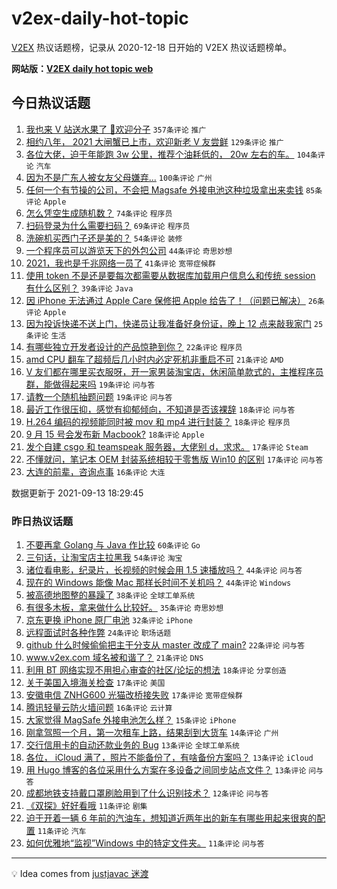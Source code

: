 # v2ex-daily-hot-topic

[V2EX](https://www.v2ex.com/) 热议话题榜，记录从 2020-12-18 日开始的 V2EX 热议话题榜单。

**网站版：[V2EX daily hot topic web](https://boojack.github.io/v2ex-daily-hot-topic-web/)**

## 今日热议话题

<!-- TODAY BEGIN -->

1. [我也来 V 站送水果了 👏欢迎分子](https://www.v2ex.com/t/801496) `357条评论` `推广`
1. [相约八年， 2021 大闸蟹已上市，欢迎新老 V 友尝鲜](https://www.v2ex.com/t/801452) `129条评论` `推广`
1. [各位大佬，迫于年能跑 3w 公里，推荐个油耗低的， 20w 左右的车。](https://www.v2ex.com/t/801513) `104条评论` `汽车`
1. [因为不是广东人被女友父母嫌弃...](https://www.v2ex.com/t/801558) `100条评论` `广州`
1. [任何一个有节操的公司，不会把 Magsafe 外接电池这种垃圾拿出来卖钱](https://www.v2ex.com/t/801510) `85条评论` `Apple`
1. [怎么凭空生成随机数？](https://www.v2ex.com/t/801532) `74条评论` `程序员`
1. [扫码登录为什么需要扫码？](https://www.v2ex.com/t/801479) `69条评论` `程序员`
1. [洗碗机买西门子还是美的？](https://www.v2ex.com/t/801556) `54条评论` `装修`
1. [一个程序员可以游览天下的外包公司](https://www.v2ex.com/t/801484) `44条评论` `奇思妙想`
1. [2021，我也是千兆网络一员了](https://www.v2ex.com/t/801538) `41条评论` `宽带症候群`
1. [使用 token 不是还是要每次都需要从数据库加载用户信息么和传统 session 有什么区别？](https://www.v2ex.com/t/801448) `39条评论` `Java`
1. [因 iPhone 无法通过 Apple Care 保修把 Apple 给告了！（问题已解决）](https://www.v2ex.com/t/801625) `26条评论` `Apple`
1. [因为投诉快递不送上门，快递员让我准备好身份证，晚上 12 点来敲我家门](https://www.v2ex.com/t/801603) `25条评论` `生活`
1. [有哪些独立开发者设计的产品惊艳到你？](https://www.v2ex.com/t/801551) `22条评论` `程序员`
1. [amd CPU 翻车了超频后几小时内必定死机非重启不可](https://www.v2ex.com/t/801596) `21条评论` `AMD`
1. [V 友们都在哪里买衣服呀，开一家男装淘宝店，休闲简单款式的，主推程序员群，能做得起来吗](https://www.v2ex.com/t/801495) `19条评论` `问与答`
1. [请教一个随机抽题问题](https://www.v2ex.com/t/801454) `19条评论` `问与答`
1. [最近工作很压抑，感觉有抑郁倾向，不知道是否该裸辞](https://www.v2ex.com/t/801617) `18条评论` `问与答`
1. [H.264 编码的视频能同时被 mov 和 mp4 进行封装？](https://www.v2ex.com/t/801517) `18条评论` `程序员`
1. [9 月 15 号会发布新 Macbook?](https://www.v2ex.com/t/801449) `18条评论` `Apple`
1. [发个自建 csgo 和 teamspeak 服务器，大佬别 d，求求。](https://www.v2ex.com/t/801562) `17条评论` `Steam`
1. [不懂就问，笔记本 OEM 封装系统相较于零售版 Win10 的区别](https://www.v2ex.com/t/801520) `17条评论` `问与答`
1. [大连的前辈，咨询点事](https://www.v2ex.com/t/801455) `16条评论` `大连`

数据更新于 2021-09-13 18:29:45

<!-- TODAY END -->

### 昨日热议话题

<!-- YESTERDAY BEGIN -->

1. [不要再拿 Golang 与 Java 作比较](https://www.v2ex.com/t/801337) `60条评论` `Go`
1. [三句话，让淘宝店主拉黑我](https://www.v2ex.com/t/801368) `54条评论` `淘宝`
1. [诸位看电影，纪录片，长视频的时候会用 1.5 速播放吗？](https://www.v2ex.com/t/801352) `44条评论` `问与答`
1. [现在的 Windows 能像 Mac 那样长时间不关机吗？](https://www.v2ex.com/t/801417) `44条评论` `Windows`
1. [被高德地图整的暴躁了](https://www.v2ex.com/t/801330) `38条评论` `全球工单系统`
1. [有很多木板，拿来做什么比较好。](https://www.v2ex.com/t/801328) `35条评论` `奇思妙想`
1. [京东更换 iPhone 原厂电池](https://www.v2ex.com/t/801369) `32条评论` `iPhone`
1. [远程面试时各种作弊](https://www.v2ex.com/t/801363) `24条评论` `职场话题`
1. [github 什么时候偷偷把主干分支从 master 改成了 main?](https://www.v2ex.com/t/801415) `22条评论` `问与答`
1. [www.v2ex.com 域名被和谐了？](https://www.v2ex.com/t/801382) `21条评论` `DNS`
1. [利用 BT 网络实现不用担心审查的社区/论坛的想法](https://www.v2ex.com/t/801431) `18条评论` `分享创造`
1. [关于美国入境海关检查](https://www.v2ex.com/t/801438) `17条评论` `美国`
1. [安徽电信 ZNHG600 光猫改桥接失败](https://www.v2ex.com/t/801420) `17条评论` `宽带症候群`
1. [腾讯轻量云防火墙问题](https://www.v2ex.com/t/801401) `16条评论` `云计算`
1. [大家觉得 MagSafe 外接电池怎么样？](https://www.v2ex.com/t/801358) `15条评论` `iPhone`
1. [刚拿驾照一个月，第一次租车上路，结果刮到大货车](https://www.v2ex.com/t/801416) `14条评论` `广州`
1. [交行信用卡的自动还款业务的 Bug](https://www.v2ex.com/t/801347) `13条评论` `全球工单系统`
1. [各位， iCloud 满了，照片不能备份了，有啥备份方案吗？](https://www.v2ex.com/t/801338) `13条评论` `iCloud`
1. [用 Hugo 博客的各位采用什么方案在多设备之间同步站点文件？](https://www.v2ex.com/t/801335) `13条评论` `问与答`
1. [成都地铁支持戴口罩刷脸用到了什么识别技术？](https://www.v2ex.com/t/801419) `12条评论` `问与答`
1. [《双探》好好看哦](https://www.v2ex.com/t/801435) `11条评论` `剧集`
1. [迫于开着一辆 6 年前的汽油车，想知道近两年出的新车有哪些用起来很爽的配置](https://www.v2ex.com/t/801405) `11条评论` `汽车`
1. [如何优雅地“监视”Windows 中的特定文件夹。](https://www.v2ex.com/t/801383) `11条评论` `问与答`

<!-- YESTERDAY END -->

---

💡 Idea comes from [justjavac 迷渡](https://github.com/justjavac/)
